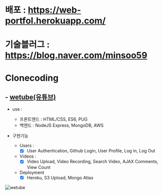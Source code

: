 # 배포 : https://web-portfol.herokuapp.com/

# 기술블러그 : https://blog.naver.com/minsoo59

# Clonecoding

## - <a href="https://nomadcoders.co/wetube" target="_blank"> wetube(유튜브)</a>

- use :

  - 프론트엔드 : HTML/CSS, ES6, PUG
  - 백엔드 : NodeJS Express, MongoDB, AWS

- 구현기능

  - Users :
    - [x] User Authentication, Github Login, User Profile, Log in, Log Out
  - Videos :
    - [x] Video Upload, Video Recording, Search Video, AJAX Comments, View Count
  - Deployment
    - [x] Heroku, S3 Upload, Mongo Atlas

![wetube](https://user-images.githubusercontent.com/73215507/125392343-f48d1c00-e3e0-11eb-9dda-2ae9a7fe417e.jpg)
